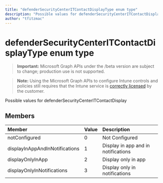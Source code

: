 ```yaml
---
title: "defenderSecurityCenterITContactDisplayType enum type"
description: "Possible values for defenderSecurityCenterITContactDisplay"
author: "tfitzmac"
---
```


# defenderSecurityCenterITContactDisplayType enum type

> **Important:** Microsoft Graph APIs under the /beta version are subject to change; production use is not supported.

> **Note:** Using the Microsoft Graph APIs to configure Intune controls and policies still requires that the Intune service is [correctly licensed](https://go.microsoft.com/fwlink/?linkid=839381) by the customer.

Possible values for defenderSecurityCenterITContactDisplay

## Members
|Member|Value|Description|
|:---|:---|:---|
|notConfigured|0|Not Configured|
|displayInAppAndInNotifications|1|Display in app and in notifications|
|displayOnlyInApp|2|Display only in app|
|displayOnlyInNotifications|3|Display only in notifications|



